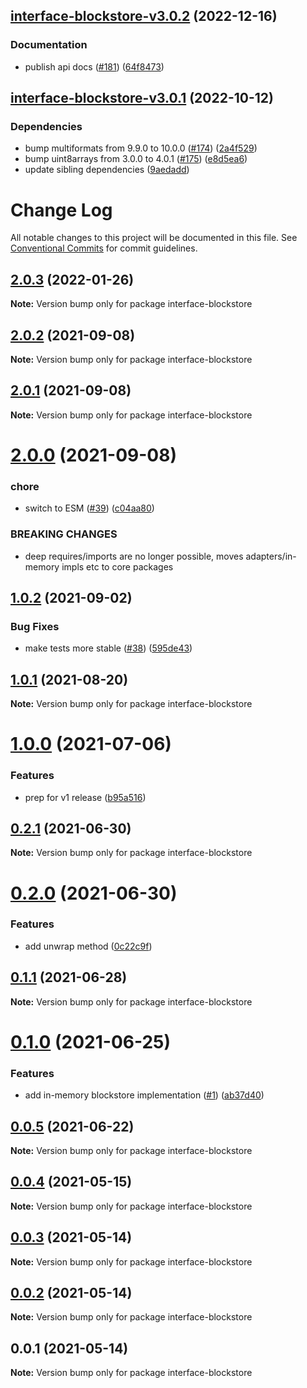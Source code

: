 ## [interface-blockstore-v3.0.2](https://github.com/ipfs/js-ipfs-interfaces/compare/interface-blockstore-v3.0.1...interface-blockstore-v3.0.2) (2022-12-16)


### Documentation

* publish api docs ([#181](https://github.com/ipfs/js-ipfs-interfaces/issues/181)) ([64f8473](https://github.com/ipfs/js-ipfs-interfaces/commit/64f8473a1d646eda431972afb489ac81d23248fa))

## [interface-blockstore-v3.0.1](https://github.com/ipfs/js-ipfs-interfaces/compare/interface-blockstore-v3.0.0...interface-blockstore-v3.0.1) (2022-10-12)


### Dependencies

* bump multiformats from 9.9.0 to 10.0.0 ([#174](https://github.com/ipfs/js-ipfs-interfaces/issues/174)) ([2a4f529](https://github.com/ipfs/js-ipfs-interfaces/commit/2a4f529e4a4087fb048b337fbaeedffb939f2ebd))
* bump uint8arrays from 3.0.0 to 4.0.1 ([#175](https://github.com/ipfs/js-ipfs-interfaces/issues/175)) ([e8d5ea6](https://github.com/ipfs/js-ipfs-interfaces/commit/e8d5ea63feaaaf379890171f4660bfd8f1cfef5e))
* update sibling dependencies ([9aedadd](https://github.com/ipfs/js-ipfs-interfaces/commit/9aedadd99b72768124ef4b7f3640f0b6527e55ca))

# Change Log

All notable changes to this project will be documented in this file.
See [Conventional Commits](https://conventionalcommits.org) for commit guidelines.

## [2.0.3](https://github.com/ipfs/js-ipfs-interfaces/compare/interface-blockstore@2.0.2...interface-blockstore@2.0.3) (2022-01-26)

**Note:** Version bump only for package interface-blockstore





## [2.0.2](https://github.com/ipfs/js-ipfs-interfaces/compare/interface-blockstore@2.0.1...interface-blockstore@2.0.2) (2021-09-08)

**Note:** Version bump only for package interface-blockstore





## [2.0.1](https://github.com/ipfs/js-ipfs-interfaces/compare/interface-blockstore@2.0.0...interface-blockstore@2.0.1) (2021-09-08)

**Note:** Version bump only for package interface-blockstore





# [2.0.0](https://github.com/ipfs/js-ipfs-interfaces/compare/interface-blockstore@1.0.2...interface-blockstore@2.0.0) (2021-09-08)


### chore

* switch to ESM ([#39](https://github.com/ipfs/js-ipfs-interfaces/issues/39)) ([c04aa80](https://github.com/ipfs/js-ipfs-interfaces/commit/c04aa80d48a84b681962cae227dd2628e7d35cb5))


### BREAKING CHANGES

* deep requires/imports are no longer possible, moves adapters/in-memory impls etc to core packages





## [1.0.2](https://github.com/ipfs/js-ipfs-interfaces/compare/interface-blockstore@1.0.1...interface-blockstore@1.0.2) (2021-09-02)


### Bug Fixes

* make tests more stable ([#38](https://github.com/ipfs/js-ipfs-interfaces/issues/38)) ([595de43](https://github.com/ipfs/js-ipfs-interfaces/commit/595de438cbb5bda7444bdd8c4ce561215855d190))





## [1.0.1](https://github.com/ipfs/js-ipfs-interfaces/compare/interface-blockstore@1.0.0...interface-blockstore@1.0.1) (2021-08-20)

**Note:** Version bump only for package interface-blockstore





# [1.0.0](https://github.com/ipfs/js-ipfs-interfaces/compare/interface-blockstore@0.2.1...interface-blockstore@1.0.0) (2021-07-06)


### Features

* prep for v1 release ([b95a516](https://github.com/ipfs/js-ipfs-interfaces/commit/b95a51610738e8ce6b5e29e9769f19f98e525a94))





## [0.2.1](https://github.com/ipfs/js-ipfs-interfaces/compare/interface-blockstore@0.2.0...interface-blockstore@0.2.1) (2021-06-30)

**Note:** Version bump only for package interface-blockstore





# [0.2.0](https://github.com/ipfs/js-ipfs-interfaces/compare/interface-blockstore@0.1.1...interface-blockstore@0.2.0) (2021-06-30)


### Features

* add unwrap method ([0c22c9f](https://github.com/ipfs/js-ipfs-interfaces/commit/0c22c9ff4fe12ac92e38bcfb6ced626077fdb0ed))





## [0.1.1](https://github.com/ipfs/js-ipfs-interfaces/compare/interface-blockstore@0.1.0...interface-blockstore@0.1.1) (2021-06-28)

**Note:** Version bump only for package interface-blockstore





# [0.1.0](https://github.com/ipfs/js-ipfs-interfaces/compare/interface-blockstore@0.0.5...interface-blockstore@0.1.0) (2021-06-25)


### Features

* add in-memory blockstore implementation ([#1](https://github.com/ipfs/js-ipfs-interfaces/issues/1)) ([ab37d40](https://github.com/ipfs/js-ipfs-interfaces/commit/ab37d40c62875a976eb55054e0d604e237d5a8aa))





## [0.0.5](https://github.com/ipfs/js-ipfs-interfaces/compare/interface-blockstore@0.0.4...interface-blockstore@0.0.5) (2021-06-22)

**Note:** Version bump only for package interface-blockstore





## [0.0.4](https://github.com/ipfs/js-ipfs-interfaces/compare/interface-blockstore@0.0.3...interface-blockstore@0.0.4) (2021-05-15)

**Note:** Version bump only for package interface-blockstore





## [0.0.3](https://github.com/ipfs/js-ipfs-interfaces/compare/interface-blockstore@0.0.2...interface-blockstore@0.0.3) (2021-05-14)

**Note:** Version bump only for package interface-blockstore





## [0.0.2](https://github.com/ipfs/js-ipfs-interfaces/compare/interface-blockstore@0.0.1...interface-blockstore@0.0.2) (2021-05-14)

**Note:** Version bump only for package interface-blockstore





## 0.0.1 (2021-05-14)

**Note:** Version bump only for package interface-blockstore
